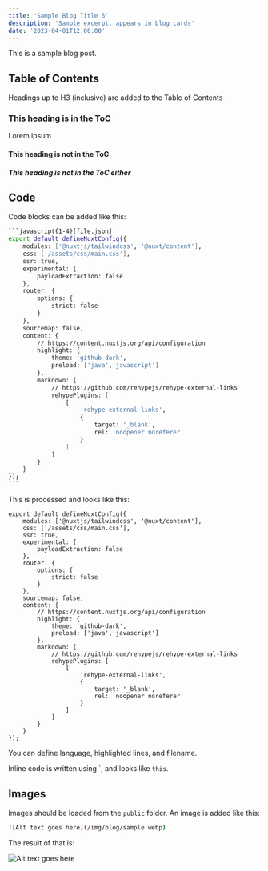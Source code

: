 ```yaml
---
title: 'Sample Blog Title 5'
description: 'Sample excerpt, appears in blog cards'
date: '2023-04-01T12:00:00'
---
```


This is a sample blog post.

## Table of Contents

Headings up to H3 (inclusive) are added to the Table of Contents

### This heading is in the ToC

Lorem ipsum

#### This heading is not in the ToC

##### This heading is not in the ToC either

## Code

Code blocks can be added like this:

````bash
```javascript{1-4}[file.json]
export default defineNuxtConfig({
    modules: ['@nuxtjs/tailwindcss', '@nuxt/content'],
    css: ['/assets/css/main.css'],
    ssr: true,
    experimental: {
        payloadExtraction: false
    },
    router: {
        options: {
            strict: false
        }
    },
    sourcemap: false,
    content: {
        // https://content.nuxtjs.org/api/configuration
        highlight: {
            theme: 'github-dark',
            preload: ['java','javascript']
        },
        markdown: {
            // https://github.com/rehypejs/rehype-external-links
            rehypePlugins: [
                [
                    'rehype-external-links',
                    {
                        target: '_blank',
                        rel: 'noopener noreferer'
                    }
                ]
            ]
        }
    }
});
```    
````

This is processed and looks like this:

```javascript{1-4,6}[file.json]
export default defineNuxtConfig({
    modules: ['@nuxtjs/tailwindcss', '@nuxt/content'],
    css: ['/assets/css/main.css'],
    ssr: true,
    experimental: {
        payloadExtraction: false
    },
    router: {
        options: {
            strict: false
        }
    },
    sourcemap: false,
    content: {
        // https://content.nuxtjs.org/api/configuration
        highlight: {
            theme: 'github-dark',
            preload: ['java','javascript']
        },
        markdown: {
            // https://github.com/rehypejs/rehype-external-links
            rehypePlugins: [
                [
                    'rehype-external-links',
                    {
                        target: '_blank',
                        rel: 'noopener noreferer'
                    }
                ]
            ]
        }
    }
});
```

You can define language, highlighted lines, and filename.

Inline code is written using \`, and looks like `this`.

## Images

Images should be loaded from the `public` folder. An image is added like this:

```bash
![Alt text goes here](/img/blog/sample.webp)
```

The result of that is:

![Alt text goes here](/img/blog/sample.webp)
